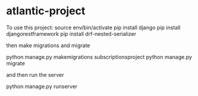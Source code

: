 # atlantic-project
To use this project:
source env/bin/activate
pip install django
pip install djangorestframework
pip install drf-nested-serializer

then make migrations and migrate

python manage.py makemigrations subscriptionsproject
python manage.py migrate

and then run the server

python manage.py runserver
